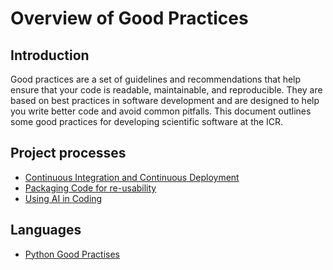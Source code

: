 # Overview of Good Practices

## Introduction
Good practices are a set of guidelines and recommendations that help ensure that your code is readable, maintainable, and reproducible. They are based on best practices in software development and are designed to help you write better code and avoid common pitfalls. This document outlines some good practices for developing scientific software at the ICR.

## Project processes
- [Continuous Integration and Continuous Deployment](good/cicd)
- [Packaging Code for re-usability](good/packaging)
- [Using AI in Coding](good/ai)

## Languages
- [Python Good Practises](good/python)